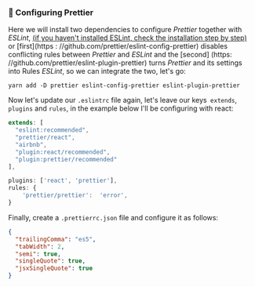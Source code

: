 ### 📌 Configuring Prettier

Here we will install two dependencies to configure _Prettier_ together with _ESLint_, [(if you haven't installed ESLint, check the installation step by step)](https://github.com/edsonjuniornarvaes/til/tree/master/code-patterns/eslint/eslint.md) or [first](https : //github.com/prettier/eslint-config-prettier) disables conflicting rules between _Prettier_ and _ESLint_ and the [second] (https: //github.com/prettier/eslint-plugin-prettier) turns _Prettier_ and its settings into Rules _ESLint_, so we can integrate the two, let's go:

```console
yarn add -D prettier eslint-config-prettier eslint-plugin-prettier
```

Now let's update our `.eslintrc` file again, let's leave our keys` extends`, `plugins` and `rules`, in the example below I'll be configuring with react:

```js
extends: [
  "eslint:recommended",
  "prettier/react",
  "airbnb",
  "plugin:react/recommended",
  "plugin:prettier/recommended"
],
```

```js
plugins: ['react', 'prettier'],
rules: {
	'prettier/prettier':  'error',
}
```

Finally, create a `.prettierrc.json` file and configure it as follows:

```json
{
  "trailingComma": "es5",
  "tabWidth": 2,
  "semi": true,
  "singleQuote": true,
  "jsxSingleQuote": true
}
```
